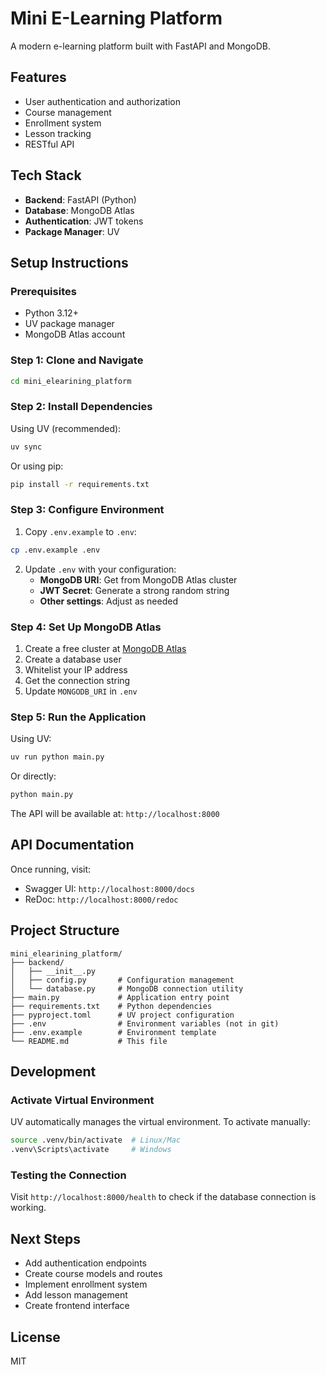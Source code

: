 # Mini E-Learning Platform

A modern e-learning platform built with FastAPI and MongoDB.

## Features

- User authentication and authorization
- Course management
- Enrollment system
- Lesson tracking
- RESTful API

## Tech Stack

- **Backend**: FastAPI (Python)
- **Database**: MongoDB Atlas
- **Authentication**: JWT tokens
- **Package Manager**: UV

## Setup Instructions

### Prerequisites

- Python 3.12+
- UV package manager
- MongoDB Atlas account

### Step 1: Clone and Navigate

```bash
cd mini_elearining_platform
```

### Step 2: Install Dependencies

Using UV (recommended):
```bash
uv sync
```

Or using pip:
```bash
pip install -r requirements.txt
```

### Step 3: Configure Environment

1. Copy `.env.example` to `.env`:
```bash
cp .env.example .env
```

2. Update `.env` with your configuration:
   - **MongoDB URI**: Get from MongoDB Atlas cluster
   - **JWT Secret**: Generate a strong random string
   - **Other settings**: Adjust as needed

### Step 4: Set Up MongoDB Atlas

1. Create a free cluster at [MongoDB Atlas](https://www.mongodb.com/cloud/atlas)
2. Create a database user
3. Whitelist your IP address
4. Get the connection string
5. Update `MONGODB_URI` in `.env`

### Step 5: Run the Application

Using UV:
```bash
uv run python main.py
```

Or directly:
```bash
python main.py
```

The API will be available at: `http://localhost:8000`

## API Documentation

Once running, visit:
- Swagger UI: `http://localhost:8000/docs`
- ReDoc: `http://localhost:8000/redoc`

## Project Structure

```
mini_elearining_platform/
├── backend/
│   ├── __init__.py
│   ├── config.py       # Configuration management
│   └── database.py     # MongoDB connection utility
├── main.py             # Application entry point
├── requirements.txt    # Python dependencies
├── pyproject.toml      # UV project configuration
├── .env                # Environment variables (not in git)
├── .env.example        # Environment template
└── README.md           # This file
```

## Development

### Activate Virtual Environment

UV automatically manages the virtual environment. To activate manually:

```bash
source .venv/bin/activate  # Linux/Mac
.venv\Scripts\activate     # Windows
```

### Testing the Connection

Visit `http://localhost:8000/health` to check if the database connection is working.

## Next Steps

- Add authentication endpoints
- Create course models and routes
- Implement enrollment system
- Add lesson management
- Create frontend interface

## License

MIT